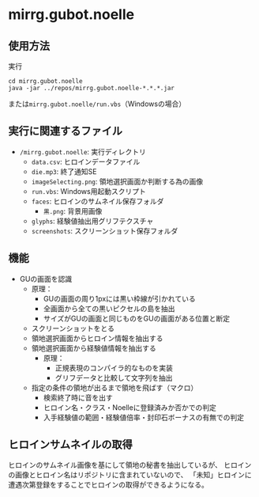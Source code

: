 ﻿# mirrg.gubot.noelle

## 使用方法

実行

```
cd mirrg.gubot.noelle
java -jar ../repos/mirrg.gubot.noelle-*.*.*.jar
```

または`mirrg.gubot.noelle/run.vbs`（Windowsの場合）

## 実行に関連するファイル

- `/mirrg.gubot.noelle`: 実行ディレクトリ
  - `data.csv`: ヒロインデータファイル
  - `die.mp3`: 終了通知SE
  - `imageSelecting.png`: 領地選択画面か判断する為の画像
  - `run.vbs`: Windows用起動スクリプト
  - `faces`: ヒロインのサムネイル保存フォルダ
    - `黒.png`: 背景用画像
  - `glyphs`: 経験値抽出用グリフテクスチャ
  - `screenshots`: スクリーンショット保存フォルダ

## 機能

- GUの画面を認識
  - 原理：
    - GUの画面の周り1pxには黒い枠線が引かれている
    - 全画面から全ての黒いピクセルの島を抽出
    - サイズがGUの画面と同じものをGUの画面がある位置と断定
  - スクリーンショットをとる
  - 領地選択画面からヒロイン情報を抽出する
  - 領地選択画面から経験値情報を抽出する
    - 原理：
      - 正規表現のコンパイラ的なものを実装
      - グリフデータと比較して文字列を抽出
  - 指定の条件の領地が出るまで領地を飛ばす（マクロ）
    - 検索終了時に音を出す
    - ヒロイン名・クラス・Noelleに登録済みか否かでの判定
    - 入手経験値の範囲・経験値倍率・封印石ボーナスの有無での判定

## ヒロインサムネイルの取得

ヒロインのサムネイル画像を基にして領地の秘書を抽出しているが、
ヒロインの画像とヒロイン名はリポジトリに含まれていないので、
「未知」ヒロインに遭遇次第登録をすることでヒロインの取得ができるようになる。

